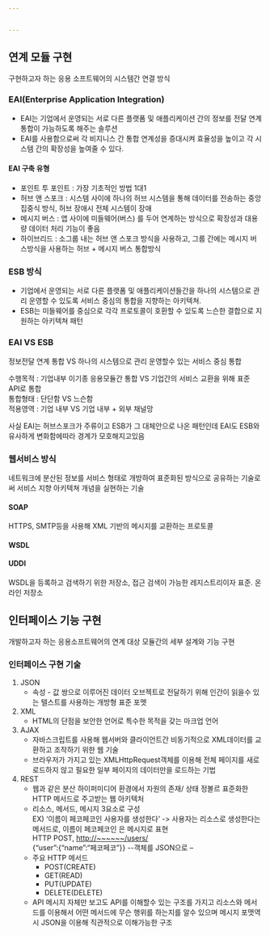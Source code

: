 ```yaml
---


---
```


<h2 id="연계-모듈-구현">연계 모듈 구현</h2>
<p>구현하고자 하는 응용 소프트웨어의 시스템간 연결 방식</p>
<h3 id="eaienterprise-application-integration">EAI(Enterprise Application Integration)</h3>
<ul>
<li>EAI는 기업에서 운영되는 서로 다른 플랫폼 및 애플리케이션 간의 정보를 전달 연계 통합이 가능하도록 해주는 솔루션</li>
<li>EAI를 사용함으로써 각 비지니스 간 통합 연계성을 증대시켜 효율성을 높이고 각 시스템 간의 확장성을 높여줄 수 있다.</li>
</ul>
<h4 id="eai-구축-유형">EAI 구축 유형</h4>
<ul>
<li>포인트 투 포인트 : 가장 기초적인 방법 1대1</li>
<li>허브 앤 스포크 : 시스템 사이에 하나의 허브 시스템을 통해 데이터를 전송하는 중앙집중식 방식, 허브 장애시 전체 시스템이 장애</li>
<li>메시지 버스 : 앱 사이에 미들웨어(버스) 를 두어 연계하는 방식으로 확장성과 대용량 데이터 처리 기능이 좋음</li>
<li>하이브리드 : 소그룹 내는 허브 앤 스포크 방식을 사용하고, 그룹 간에는 메시지 버스방식을 사용하는 허브 + 메시지 버스 통합방식</li>
</ul>
<h3 id="esb-방식">ESB 방식</h3>
<ul>
<li>기업에서 운영되는 서로 다른 플랫폼 및 애플리케이션들간을 하나의 시스템으로 관리 운영할 수 있도록 서비스 중심의 통합을 지향하는 아키텍쳐.</li>
<li>ESB는 미들웨어를 중심으로 각각 프로토콜이 호환할 수 있도록 느슨한 결합으로 지원하는 아키텍쳐 패턴</li>
</ul>
<h3 id="eai-vs-esb">EAI VS ESB</h3>
<p>정보전달 연계 통합 VS 하나의 시스템으로 관리 운영할수 있는 서비스 중심 통합</p>
<p>수행목적 : 기업내부 이기종 응용모듈간 통합 VS 기업간의 서비스 교환을 위해 표준 API로 통합<br>
통합형태 : 단단함 VS 느슨함<br>
적용영역 : 기업 내부 VS 기업 내부 + 외부 채널망</p>
<p>사실 EAI는 허브스포크가 주류이고 ESB가 그 대체안으로 나온 패턴인데 EAI도 ESB와 유사하게 변화함에따라 경계가 모호해지고있음</p>
<h3 id="웹서비스-방식">웹서비스 방식</h3>
<p>네트워크에 분산된 정보를 서비스 형태로 개방하여 표준화된 방식으로 공유하는 기술로써 서비스 지향 아키텍쳐 개념을 실현하는 기술</p>
<h4 id="soap">SOAP</h4>
<p>HTTPS, SMTP등을 사용해 XML 기반의 메시지를 교환하는 프로토콜</p>
<h4 id="wsdl">WSDL</h4>
<h4 id="uddi">UDDI</h4>
<p>WSDL을 등록하고 검색하기 위한 저장소, 접근 검색이 가능한 레지스트리이자 표준. 온라인 저장소</p>
<h2 id="인터페이스-기능-구현">인터페이스 기능 구현</h2>
<p>개발하고자 하는 응용소프트웨어의 연계 대상 모듈간의 세부 설계와 기능 구현</p>
<h3 id="인터페이스-구현-기술">인터페이스 구현 기술</h3>
<ol>
<li>JSON
<ul>
<li>속성 - 값 쌍으로 이루어진 데이터 오브젝트로 전달하기 위해 인간이 읽을수 있는 텔스트를 사용하는 개방형 표준 포멧</li>
</ul>
</li>
<li>XML
<ul>
<li>HTML의 단점을 보안한 언어로 특수한 목적을 갖는 마크업 언어</li>
</ul>
</li>
<li>AJAX
<ul>
<li>자바스크립트를 사용해 웹서버와 클라이언트간 비동기적으로 XML데이터를 교환하고 조작하기 위한 웹 기술</li>
<li>브라우저가 가지고 있는 XMLHttpRequest객체를 이용해 전체 페이지를 새로 로드하지 않고 필요한 일부 페이지의 데이터만을 로드하는 기법</li>
</ul>
</li>
<li>REST
<ul>
<li>웹과 같은 분산 하이퍼미디어 환경에서 자원의 존재/ 상태 정볼르 표준화한 HTTP 메서드로 주고받는 웹 아키텍처</li>
<li>리소스, 메서드, 메시지 3요소로 구성<br>
EX) ‘이름이 페코페코인 사용자를 생성한다’ -&gt; 사용자는 리소스로 생성한다는 메서드로, 이름이 페코페코인 은 메시지로 표현<br>
HTTP POST, <a href="http://~~~~~~/users/">http://~~~~~~/users/</a><br>
{“user”:{“name”:“페코페코”}}   --객체를 JSON으로 –</li>
<li>주요 HTTP 메서드
<ul>
<li>POST(CREATE)</li>
<li>GET(READ)</li>
<li>PUT(UPDATE)</li>
<li>DELETE(DELETE)</li>
</ul>
</li>
<li>API 메시지 자체만 보고도 API를 이해할수 있는 구조를 가지고 리소스와 메서드를 이용해서 어떤 메서드에 무슨 행위를 하는지를 알수 있으며 메시지 포맷역시 JSON을 이용해 직관적으로 이해가능한 구조</li>
</ul>
</li>
</ol>

